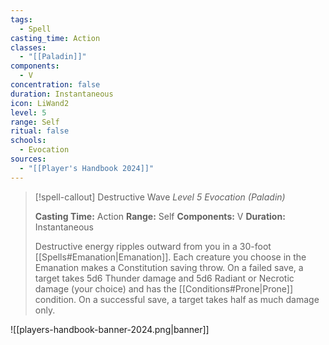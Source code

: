 ```yaml
---
tags:
  - Spell
casting_time: Action
classes:
  - "[[Paladin]]"
components:
  - V
concentration: false
duration: Instantaneous
icon: LiWand2
level: 5
range: Self
ritual: false
schools:
  - Evocation
sources: 
  - "[[Player's Handbook 2024]]"
---
```

>[!spell-callout] Destructive Wave
>_Level 5 Evocation (Paladin)_
>
>**Casting Time:** Action
>**Range:** Self
>**Components:** V
>**Duration:** Instantaneous
>
>Destructive energy ripples outward from you in a 30-foot [[Spells#Emanation\|Emanation]]. Each creature you choose in the Emanation makes a Constitution saving throw. On a failed save, a target takes 5d6 Thunder damage and 5d6 Radiant or Necrotic damage (your choice) and has the [[Conditions#Prone\|Prone]] condition. On a successful save, a target takes half as much damage only.


![[players-handbook-banner-2024.png|banner]]